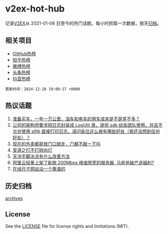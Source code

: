 # v2ex-hot-hub

 记录[V2EX](https://www.v2ex.com/)从 2021-01-06 日至今的热门话题。每小时抓取一次数据，按天[归档](archives)。
 
 ## 相关项目

- [GitHub热榜](https://github.com/lonnyzhang423/github-hot-hub)
- [知乎热榜](https://github.com/lonnyzhang423/zhihu-hot-hub)
- [微博热榜](https://github.com/lonnyzhang423/weibo-hot-hub)
- [头条热榜](https://github.com/lonnyzhang423/toutiao-hot-hub)
- [抖音热榜](https://github.com/lonnyzhang423/douyin-hot-hub)


 `更新时间：2024-12-26 19:09:17 +0800`

## 热议话题

1. [准备买车，一年一万公里，油车和电车的用车成本是不是差不多？](https://www.v2ex.com/t/1100341)
1. [公司的架构师要求把日志封装成 LogUtil 类，提供 sdk 给各团队使用，并且不允许使用 slf4j 直接打印日志，请问各位这么做有哪些好处（我还没想到任何好处）？](https://www.v2ex.com/t/1100354)
1. [现在的外卖都是放门口就走，门都不敲一下吗](https://www.v2ex.com/t/1100344)
1. [变道之打不打转向灯](https://www.v2ex.com/t/1100288)
1. [天冷手脚冰凉有什么改善方法](https://www.v2ex.com/t/1100389)
1. [阿里云轻量上架了新款 200Mbps 峰值带宽的服务器, 马爸爸破产送福利?](https://www.v2ex.com/t/1100427)
1. [在线尺子网站没一个靠谱的](https://www.v2ex.com/t/1100286)

## 历史归档

[archives](archives)

## License

See the [LICENSE](LICENSE) file for license rights and limitations (MIT).
